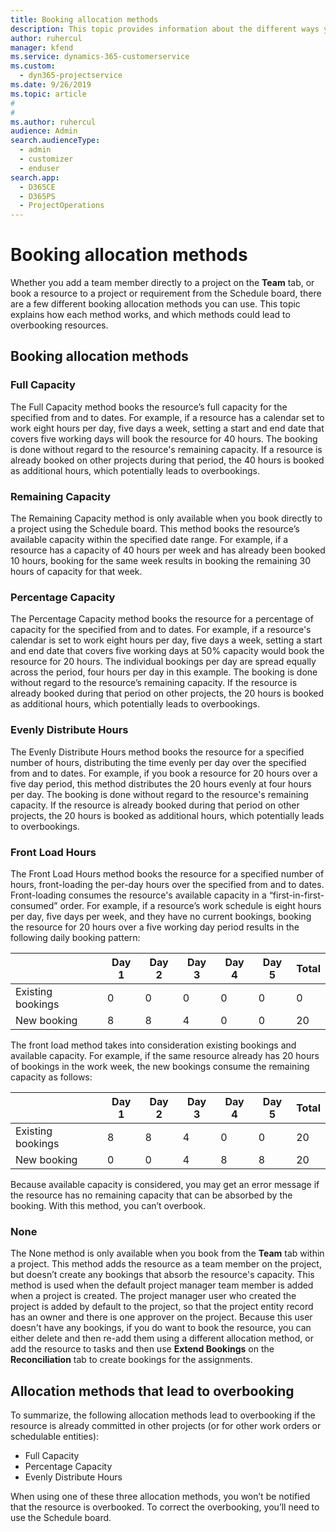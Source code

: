 ```yaml
---
title: Booking allocation methods
description: This topic provides information about the different ways you can book allocations.
author: ruhercul
manager: kfend
ms.service: dynamics-365-customerservice
ms.custom: 
  - dyn365-projectservice
ms.date: 9/26/2019
ms.topic: article
#
#
ms.author: ruhercul
audience: Admin
search.audienceType: 
  - admin
  - customizer
  - enduser
search.app: 
  - D365CE
  - D365PS
  - ProjectOperations
---
```



# Booking allocation methods

Whether you add a team member directly to a project on the **Team** tab, or book a resource to a project or requirement from the Schedule board, there are a few different booking allocation methods you can use. This topic explains how each method works, and which methods could lead to overbooking resources.

## Booking allocation methods

### Full Capacity 
The Full Capacity method books the resource’s full capacity for the specified from and to dates. For example, if a resource has a calendar set to work eight hours per day, five days a week, setting a start and end date that covers five working days will book the resource for 40 hours. The booking is done without regard to the resource's remaining capacity. If a resource is already booked on other projects during that period, the 40 hours is booked as additional hours, which potentially leads to overbookings.

### Remaining Capacity
The Remaining Capacity method is only available when you book directly to a project using the Schedule board. This method books the resource’s available capacity within the specified date range. For example, if a resource has a capacity of 40 hours per week and has already been booked 10 hours, booking for the same week results in booking the remaining 30 hours of capacity for that week.

### Percentage Capacity
The Percentage Capacity method books the resource for a percentage of capacity for the specified from and to dates. For example, if a resource's calendar is set to work eight hours per day, five days a week, setting a start and end date that covers five working days at 50% capacity would book the resource for 20 hours. The individual bookings per day are spread equally across the period, four hours per day in this example. The booking is done without regard to the resource’s remaining capacity. If the resource is already booked during that period on other projects, the 20 hours is booked as additional hours, which potentially leads to overbookings.

### Evenly Distribute Hours
The Evenly Distribute Hours method books the resource for a specified number of hours, distributing the time evenly per day over the specified from and to dates. For example, if you book a resource for 20 hours over a five day period, this method distributes the 20 hours evenly at four hours per day. The booking is done without regard to the resource's remaining capacity. If the resource is already booked during that period on other projects, the 20 hours is booked as additional hours, which potentially leads to overbookings.

### Front Load Hours
The Front Load Hours method books the resource for a specified number of hours, front-loading the per-day hours over the specified from and to dates. Front-loading consumes the resource's available capacity in a “first-in-first-consumed” order. For example, if a resource’s work schedule is eight hours per day, five days per week, and they have no current bookings, booking the resource for 20 hours over a five working day period results in the following daily booking pattern: 

|                           |    Day 1    |    Day 2    |    Day 3    |    Day 4    |    Day 5    |    Total    |
|---------------------------|-------------|-------------|-------------|-------------|-------------|-------------|
|    Existing   bookings    |    0        |    0        |    0        |    0        |    0        |    0        |
|    New   booking          |    8        |    8        |    4        |    0        |    0        |    20       |

The front load method takes into consideration existing bookings and available capacity. For example, if the same resource already has 20 hours of bookings in the work week, the new bookings consume the remaining capacity as follows:

|                     | Day 1 | Day 2 | Day 3 | Day 4 | Day 5 | Total |
|---------------------|-------|-------|-------|-------|-------|-------|
| Existing   bookings | 8     | 8     | 4     | 0     | 0     | 20    |
| New   booking       | 0     | 0     | 4     | 8     | 8     | 20    |

Because available capacity is considered, you may get an error message if the resource has no remaining capacity that can be absorbed by the booking. With this method, you can’t overbook.

### None
The None method is only available when you book from the **Team** tab within a project. This method adds the resource as a team member on the project, but doesn’t create any bookings that absorb the resource's capacity. This method is used when the default project manager team member is added when a project is created. The project manager user who created the project is added by default to the project, so that the project entity record has an owner and there is one approver on the project. Because this user doesn't have any bookings, if you do want to book the resource, you can either delete and then re-add them using a different allocation method, or add the resource to tasks and then use **Extend Bookings** on the **Reconciliation** tab to create bookings for the assignments.

## Allocation methods that lead to overbooking
To summarize, the following allocation methods lead to overbooking if the resource is already committed in other projects (or for other work orders or schedulable entities):

- Full Capacity
- Percentage Capacity
- Evenly Distribute Hours

When using one of these three allocation methods, you won’t be notified that the resource is overbooked. To correct the overbooking, you’ll need to use the Schedule board.
